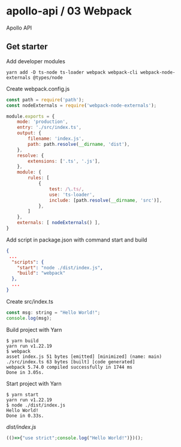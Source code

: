 # apollo-api / 03 Webpack
Apollo API
## Get starter
Add developer modules
```console
yarn add -D ts-node ts-loader webpack webpack-cli webpack-node-externals @types/node
```
Create webpack.config.js
```javascript
const path = require('path');
const nodeExternals = require('webpack-node-externals');

module.exports = {
    mode: 'production',
    entry: './src/index.ts',
    output: {
        filename: 'index.js',
        path: path.resolve(__dirname, 'dist'),
    },
    resolve: {
        extensions: ['.ts', '.js'],
    },
    module: {
        rules: [
            {
                test: /\.ts/,
                use: 'ts-loader',
                include: [path.resolve(__dirname, 'src')],
            },
        ]
    },
    externals: [ nodeExternals() ],
}
```
Add script in package.json with command start and build
```json
{
 ...
  "scripts": {
    "start": "node ./dist/index.js",
    "build": "webpack"
  },
  ...
}
```
Create src/index.ts
```javascript
const msg: string = "Hello World!";
console.log(msg);
```
Build project with Yarn
```console
$ yarn build
yarn run v1.22.19
$ webpack
asset index.js 51 bytes [emitted] [minimized] (name: main)
./src/index.ts 63 bytes [built] [code generated]
webpack 5.74.0 compiled successfully in 1744 ms
Done in 3.05s.
```
Start project with Yarn
```console
$ yarn start
yarn run v1.22.19
$ node ./dist/index.js
Hello World!
Done in 0.33s.
```

*dist/index.js*
```javascript
(()=>{"use strict";console.log("Hello World!")})();
```